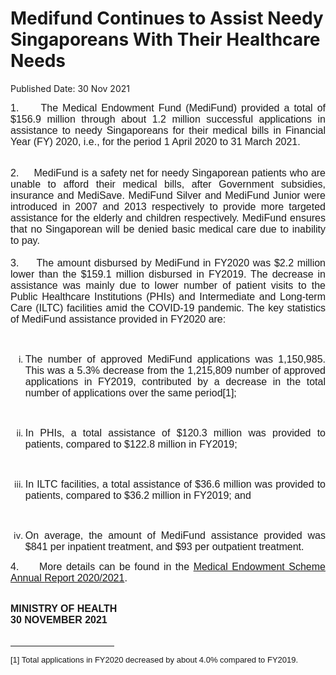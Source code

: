 <html>
    <meta http-equiv="Content-Type" content="text/html; charset=utf-8"/>
    <meta charset="utf-8"/>
    <title>Medifund Continues to Assist Needy Singaporeans With Their Healthcare Needs</title>
    <body><h1>Medifund Continues to Assist Needy Singaporeans With Their Healthcare Needs</h1>
    <p>Published Date: 30 Nov 2021</p> <p style="margin: 0in 0in 0.0001pt; text-align: justify;"><span style="font-family: Arial; font-size: 16px;">1.&nbsp; &nbsp; &nbsp;The Medical Endowment Fund (MediFund) provided a total of $156.9 million through about 1.2 million successful applications in assistance to needy Singaporeans for their medical bills in Financial Year (FY) 2020, i.e., for the period 1 April 2020 to 31 March 2021. </span></p> <p style="margin: 0in 0in 0.0001pt; text-align: justify;"><span style="color: red; font-size: 16px; font-family: Arial;">&nbsp;</span></p> <p style="text-align: justify;"><span style="font-size: 16px; font-family: Arial;">2.&nbsp; &nbsp; &nbsp;MediFund is a safety net for needy Singaporean patients who are unable to afford their medical bills, after Government subsidies, insurance and MediSave. MediFund Silver and MediFund Junior were introduced in 2007 and 2013 respectively to provide more targeted assistance for the elderly and children respectively. MediFund ensures that no Singaporean will be denied basic medical care due to inability to pay.<br></span><span style="font-size: 16px; font-family: Arial;"><br>3.&nbsp; &nbsp; &nbsp;</span><span style="font-family: Arial; font-size: 16px;">The amount disbursed by MediFund in FY2020 was $2.2 million lower than the $159.1 million disbursed in FY2019. The decrease in assistance was mainly due to lower number of patient visits to the Public Healthcare Institutions (PHIs) and Intermediate and Long-term Care (ILTC) facilities amid the COVID-19 pandemic. The key statistics of MediFund assistance provided in FY2020 are:</span></p> <p style="margin: 0in 0in 0.0001pt; text-align: justify;"><span style="font-size: 16px; font-family: Arial;">&nbsp;</span></p> <ol style="list-style-type: lower-roman;"><li style="text-align: justify;"><span style="font-size: 16px; font-family: Arial;">The number of approved MediFund applications was 1,150,985. This was a 5.3% decrease from the 1,215,809 number of approved applications in FY2019, contributed by a decrease in the total number of applications over the same period[1];</span><p><span style="font-size: 16px; font-family: Arial;"><span>&nbsp;&nbsp;&nbsp;&nbsp; </span></span></p></li><li style="text-align: justify;"><span style="font-size: 16px; font-family: Arial;">In PHIs, a total assistance of $120.3 million was provided to patients, compared to $122.8 million in FY2019; </span><p><span style="font-size: 16px; font-family: Arial;">&nbsp;</span></p></li><li style="text-align: justify;"><span style="font-size: 16px; font-family: Arial;">In ILTC facilities, a total assistance of $36.6 million was provided to patients, compared to $36.2 million in FY2019; and </span><p><span style="font-size: 16px; font-family: Arial;">&nbsp;</span></p></li><li style="text-align: justify;"><span style="font-size: 16px; font-family: Arial;">On average, the amount of MediFund assistance provided was $841 per inpatient treatment, and $93 per outpatient treatment. </span></li></ol> <p style="text-align: justify;"><span style="font-size: 16px; font-family: Arial;">4.&nbsp; &nbsp; &nbsp;</span><span style="font-family: Arial; font-size: 16px;">More details can be found in the <a href="https://www.moh.gov.sg/docs/librariesprovider5/pressroom/press-releases/medical-endowment-scheme-annual-report-2020-2021.pdf" title="" class="" target=""><span style="font-family: Arial; font-size: 16px;">Medical Endowment Scheme Annual&nbsp;</span><span style="font-family: Arial; font-size: 16px;">Report 2020/2021</span></a>.</span></p> <p style="margin: 0in 0in 0.0001pt; text-align: justify;">&nbsp;</p><p style="margin: 0in 0in 0.0001pt; text-align: justify;"><span style="font-size: 16px; font-family: Arial;"><strong>MINISTRY OF HEALTH</strong></span></p> <p style="margin: 0in 0in 0.0001pt; text-align: justify;"><span style="font-size: 16px; font-family: Arial;"><strong>30 NOVEMBER 2021</strong></span></p> <div style="text-align: justify;"><span style="font-size: 16px; font-family: Arial;"><br clear="all"> </span><hr align="left" size="1" width="33%"> <div id="ftn1"> <p><span style="font-size: 13px; font-family: Arial;">[1] Total applications in FY2020 decreased by about 4.0% compared to FY2019.</span></p> </div> </div></body>
</html>